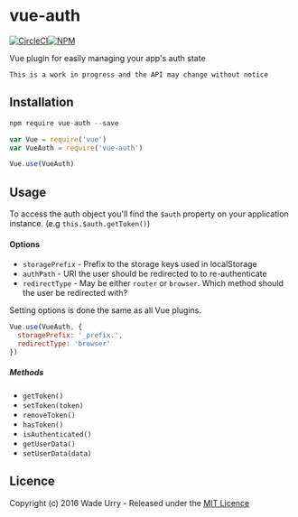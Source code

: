 # vue-auth

[![CircleCI](https://img.shields.io/circleci/project/iWader/vue-auth/master.svg)](https://circleci.com/gh/iWader/vue-auth)[![NPM](https://img.shields.io/npm/v/npm.svg)](https://www.npmjs.com/package/vue-auth)

Vue plugin for easily managing your app's auth state

    This is a work in progress and the API may change without notice
    
## Installation

```javascript
npm require vue-auth --save
```

```javascript
var Vue = require('vue')
var VueAuth = require('vue-auth')

Vue.use(VueAuth)
```

## Usage

To access the auth object you'll find the `$auth` property on your application instance. (e.g `this.$auth.getToken()`)

#### Options

 - `storagePrefix` - Prefix to the storage keys used in localStorage
 - `authPath` - URI the user should be redirected to to re-authenticate
 - `redirectType` - May be either `router` or `browser`. Which method should the user be redirected with?
 
Setting options is done the same as all Vue plugins.

```javascript
Vue.use(VueAuth, {
  storagePrefix: '_prefix.',
  redirectType: 'browser'
})
```

##### Methods

 - `getToken()`
 - `setToken(token)`
 - `removeToken()`
 - `hasToken()`
 - `isAuthenticated()`
 - `getUserData()`
 - `setUserData(data)`

## Licence

Copyright (c) 2016 Wade Urry - Released under the [MIT Licence](LICENCE.md)


